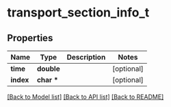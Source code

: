 # transport_section_info_t

## Properties
Name | Type | Description | Notes
------------ | ------------- | ------------- | -------------
**time** | **double** |  | [optional] 
**index** | **char \*** |  | [optional] 

[[Back to Model list]](../README.md#documentation-for-models) [[Back to API list]](../README.md#documentation-for-api-endpoints) [[Back to README]](../README.md)


